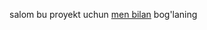 


 salom bu proyekt uchun <a href="https://github.com/ELBEK2003/Viloyatbot/edit/main/README.md"> men bilan</a> bog'laning
